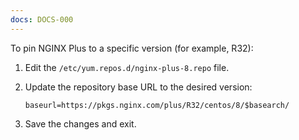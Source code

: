 ```yaml
---
docs: DOCS-000
---
```


To pin NGINX Plus to a specific version (for example, R32):

1. Edit the `/etc/yum.repos.d/nginx-plus-8.repo` file.
1. Update the repository base URL to the desired version: 

   ```shell
   baseurl=https://pkgs.nginx.com/plus/R32/centos/8/$basearch/
   ```

3. Save the changes and exit.